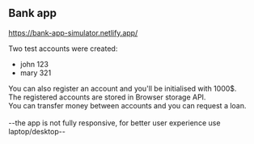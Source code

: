 ## Bank app

https://bank-app-simulator.netlify.app/

Two test accounts were created:
* john 123
* mary 321

You can also register an account and you'll be initialised with 1000$. </br>
The registered accounts are stored in Browser storage API.</br>
You can transfer money between accounts and you can request a loan.</br>
</br>
--the app is not fully responsive, for better user experience use laptop/desktop--
